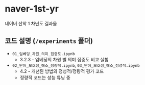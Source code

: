 # naver-1st-yr

네이버 산학 1 차년도 결과물

## 코드 설명 (`/experiments` 폴더)

- `01_임베딩_차원_의미_집중도.ipynb`
  - 3.2.3 - 임베딩의 차원 별 의미 집중도 비교 실험
- `02_단어_모호성_해소_정량적.ipynb`, `03_단어_모호성_해소_정성적.ipynb`
  - 4.2 - 개선된 방법의 정성적/정량적 평가 코드
  - 정량적 코드는 성능 튜닝 중
